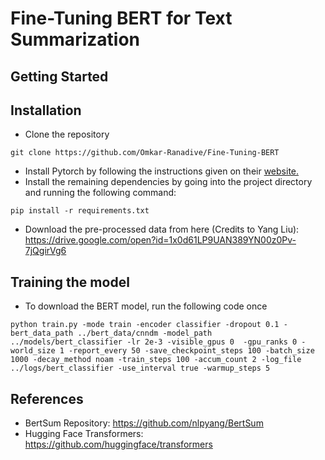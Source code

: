# Fine-Tuning BERT for Text Summarization 


## Getting Started 

## Installation 
* Clone the repository 
```
git clone https://github.com/Omkar-Ranadive/Fine-Tuning-BERT
```
* Install Pytorch by following the instructions given on their [website.](https://pytorch.org/get-started/locally/)
* Install the remaining dependencies by going into the project directory and running the following command: 
```
pip install -r requirements.txt
```
* Download the pre-processed data from here (Credits to Yang Liu): https://drive.google.com/open?id=1x0d61LP9UAN389YN00z0Pv-7jQgirVg6

## Training the model 
* To download the BERT model, run the following code once 
```
python train.py -mode train -encoder classifier -dropout 0.1 -bert_data_path ../bert_data/cnndm -model_path ../models/bert_classifier -lr 2e-3 -visible_gpus 0  -gpu_ranks 0 -world_size 1 -report_every 50 -save_checkpoint_steps 100 -batch_size 1000 -decay_method noam -train_steps 100 -accum_count 2 -log_file ../logs/bert_classifier -use_interval true -warmup_steps 5
``` 

## References
* BertSum Repository: https://github.com/nlpyang/BertSum
* Hugging Face Transformers: https://github.com/huggingface/transformers

